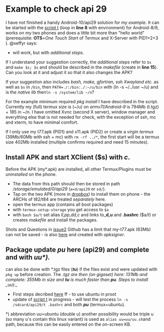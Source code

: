 # Example to check api 29
I have not finished a handy Android-10/api29 solution for my _example_. It can be started with the [script t](https://github.com/RalfWerner/integrated-process/blob/master/api29/t) (loop in **line 8** with environment) for Android-8/9, works on my two phones and does a little bit more than "hello world" (prerequisite: **OTS**=_One Touch Start_ of Termux and X-Server with PID1+2+3 ). @xeffyr says:
- will work, but with _additional steps_.

If I understand your suggestion correctly, the _additional steps_ refer to `$s` and `make $s; $s` and should be described in the _makefile_ (create in **line 15**).
Can you look at it and adjust it so that it also changes the APK?

If your suggestion also includes _bash, make, gfortran, ssh Xwayland etc._ as well as `$s` in `/bin`, then 
`PATH=./:/bin:./:~/u/bin` with (ln -s ~/../usr ~/u) and is the _native lib_ then`ln -s /system/lib ~/n`?

For the example minimum required _pkg install_ I have described in the script.
Currently my (full) termux size is (~/u) on _armv7l/Android-9_ is 794Mb (t.tgz) + 185 in ~/n.
I have omitted Xvnc (second X server), window manager and everything else that is not needed for check, with the exception of ssh, mc and xterm, to have minimal comfort.

If I only use my t77.apk (PID1) and x11.apk (PID2) or create a _virgin termux_ (39Mb/60Mb with ssh + mc) with `rm -rf ../*`, the first start will be a termux size 402Mb installed (multiple confirms required and need 15 minutes).
## Install APK and start XClient ($s) with _c_.
Before the APK (my*.apk) are installed, all other Termux/Plugins must be _uninstalled_ on the phone.
- The data from this path should then be stored in path _/storage/emulated/0/api29_ (`a=d/api29` or `sd/`).
- Tap on the two APK (more in [dropbox](https://www.dropbox.com/sh/e34d0nnwingz2c6/AACVbPuTkvXxFgf-LtYy0Ml9a?dl=0)) to install them on phone - the ARCHs of t82/t84 are treated _separately_ here.
- open the termux app (contains all boot packages)
- with `termux-setup-storage` you get access to `$a`
- with `bash $a/t` set alias _ll,pp,dd,c_ and links to_**d,u** and **.bashrc** ($a/t) or creates _makefile_ and install the packages.

Shots and Questions in [issue2](https://github.com/RalfWerner/integrated-process/issues/2)
Github has a limit that my-t77.apk (63Mb) can not be saved - is also [here](https://www.dropbox.com/sh/e34d0nnwingz2c6/AACVbPuTkvXxFgf-LtYy0Ml9a?dl=0) and created with _apksigner_. 
## Package update _**pu**_ here (api29) and complete and with _uu*)._
can also be done with *.tgz files (_**tu**_) if the files exist and were updated with `pkg up` before creation. The *.tgz are then (on gigaset) here: 131Mb and complete: 355Mb in size and _**tu**_ is much faster than _**pu**_. Steps to install _uu*):_
- First steps decribed [here](https://github.com/RalfWerner/integrated-process/issues/2#issuecomment-572552197) ff - to use ubuntu in proot
- update of [script t](https://github.com/RalfWerner/integrated-process/blob/master/api29/t) in progress - will test the process `ln -s /sdcard/api29/t .bashrc` and both _**pu**_ (termux+ubuntu).

*) abbreviation uu=ubuntu (double u) another possibility would be triple u (so many u's contain this linux variant) is used as `alias uu=uu/uu.sh`and path, because this can be easily entered on the on-screen KB.
